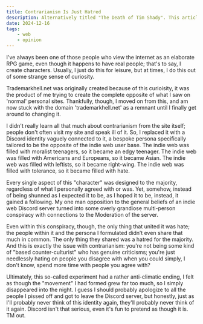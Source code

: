 ```yaml
---
title: Contrarianism Is Just Hatred
description: Alternatively titled "The Death of Tim Shady". This article is based on the extremely scientific conclusion I came to after half a year of LARPing in Discord servers. You should know the deal by now, this is Harvard level research, and as such, I will cite none of my sources at all. 
date: 2024-12-16
tags: 
    - web 
    - opinion
---
```

I've always been one of those people who view the internet as an elaborate RPG game, even though it happens to have real people; that's to say, I create characters. Usually, I just do this for leisure, but at times, I do this out of some strange sense of curiosity. 

Trademarkhell.net was originally created because of this curioisity, it was the product of me trying to create the complete opposite of what I saw on 'normal' personal sites. Thankfully, though, I moved on from this, and am now stuck with the domain 'trademarkhell.net' as a remnant until I finally get around to changing it. 

I didn't really learn all that much about contrarianism from the site itself; people don't often visit my site and speak ill of it. So, I replaced it with a Discord identity vaguely connected to it, a bespoke persona specifically tailored to be the opposite of the indie web user base. The indie web was filled with moralist teenagers, so it became an edgy teenager. The indie web was filled with Americans and Europeans, so it became Asian. The indie web was filled with leftists, so it became right-wing. The indie web was filled with tolerance, so it became filled with hate.

Every single aspect of this "character" was designed to the majority, regardless of what I personally agreed with or was. Yet, somehow, instead of being shunned as I expected it to be, as I hoped it to be, instead, it gained a following. My one man opposition to the general beliefs of an indie web Discord server turned into some overly grandiose multi-person conspiracy with connections to the Moderation of the server.

Even within this conspiracy, though, the only thing that united it was hate; the people within it and the persona I formulated didn’t even share that much in common. The only thing they shared was a hatred for the majority. And this is exactly the issue with contrarianism: you're not being some kind of "based counter-culturist" who has genuine criticisms; you're just needlessly hating on people you disagree with when you could simply, I don't know, spend more time with people you agree with? 


Ultimately, this so-called experiment had a rather anti-climatic ending, I felt as though the "movement" I had formed grew far too much, so I simply disappeared into the night. I guess I should probably apologize to all the people I pissed off and got to leave the Discord server, but honestly, just as I'll probably never think of this identity again, they'll probably never think of it again. Discord isn't that serious, even it's fun to pretend as though it is. TM out.
